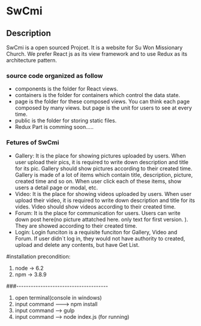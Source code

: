 # SwCmi
## Description
SwCmi is a open sourced Projcet. It is a website for Su Won Missionary Church. We prefer React js as its view framework and to use Redux as its architecture pattern. 

### source code organized as follow
* components is the folder for React views.
* containers is the folder for containers which control the data state.
* page is the folder for these composed views. You can think each page composed by many views. but page is the unit for users to see at every time.
* public is the folder for storing static files. 
* Redux Part is comming soon.....

### Fetures of SwCmi
* Gallery: It is the place for showing pictures uploaded by users. When user upload their pics, it is required to write down description and title for its pic. Gallery should show pictures according to their created time. Gallery is made of a lot of items which contain title, description, picture, created time and so on. When user click each of these items, show users a detail page or modal, etc.
* Video: It is the place for showing videos uploaded by users. When user upload their video, it is required to write down description and title for its vides. Video should show videos according to their created time. 
* Forum: It is the place for communication for users. Users can write down post here(no picture attatched here. only text for first version. ). They are showed according to their created time. 
* Login: Login funciton is a requisite funciton for Gallery, Video and Forum. If user didn`t log in, they would not have authority to created, upload and delete any contents, but have Get List.  



#installation
precondition:
1. node -> 6.2
2. npm -> 3.8.9

###--------------------------------------

1. open terminal(console in windows)
2. input command  ---> npm install 
3. input command --> gulp 
4. input command --> node index.js (for running)

